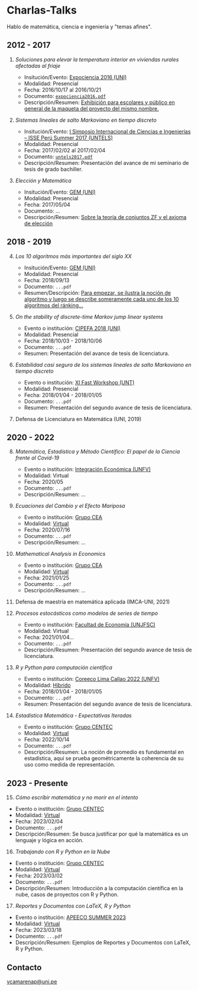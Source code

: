 # Charlas-Talks

Hablo de matemática, ciencia e ingeniería y &quot;temas afines&quot;.


## 2012 - 2017

1. *Soluciones para elevar la temperatura interior en viviendas rurales afectadas al friaje*

   - Insitución/Evento: [Expociencia 2016 (UNI)](https://www.uni.edu.pe/index.php/rss/item/1916-expociencia-2016)
   - Modalidad: Presencial
   - Fecha: 2016/10/17 al 2016/10/21
   - Documento: [`expociencia2016.pdf`](https://github.com/DanielCamarena/Charlas-Talks/blob/main/1/expociencia2016.pdf)
   - Descripción/Resumen: [Exhibición para escolares y público en general de la maqueta del proyecto del mismo nombre.](https://www.youtube.com/watch?v=JPgbDQHZxzE)

2. *Sistemas lineales de salto Markoviano en tiempo discreto*

   - Insitución/Evento: [I Simposio Internacional de Ciencias e Ingenierías – ISSE Perú Summer 2017 (UNTELS)](https://psici2017.wixsite.com/simposio)
   - Modalidad: Presencial
   - Fecha: 2017/02/02 al 2017/02/04
   - Documento: [`untels2017.pdf`](../main/2/untels2017.pdf)
   - Descripción/Resumen: Presentación del avance de mi seminario de tesis de grado bachiller.

3. *Elección y Matemática*

   - Insitución/Evento: [GEM (UNI)](https://www.facebook.com/GEMFCUNI)
   - Modalidad: Presencial
   - Fecha: 2017/05/04
   - Documento: ...
   - Descripción/Resumen: [Sobre la teoría de conjuntos ZF y el axioma de elección](https://www.facebook.com/notes/347312730052307/)


## 2018 - 2019

4. *Los 10 algoritmos más importantes del siglo XX*
   
   - Insitución/Evento: [GEM (UNI)](https://www.facebook.com/GEMFCUNI)
   - Modalidad: Presencial
   - Fecha: 2018/09/13
   - Documento: `...pdf`
   - Resumen/Descripción: [Para empezar, se ilustra la noción de algoritmo y luego se describe someramente cada uno de los 10 algoritmos del ránking...](https://www.facebook.com/notes/2661583500773852/)
   
5. *On the stability of discrete-time Markov jump linear systems*

   - Evento o institución: [CIPEFA 2018 (UNI)](https://fieecs.uni.edu.pe/cipefa2018/)
   - Modalidad: Presencial
   - Fecha: 2018/10/03 - 2018/10/06
   - Documento: `...pdf`
   - Resumen: Presentación del avance de tesis de licenciatura.

6. *Estabilidad casi segura de los sistemas lineales de salto Markoviano en tiempo discreto*

   - Evento o institución: [XI Fast Workshop (UNT)](http://mateapliunt.edu.pe/xi_fast/)
   - Modalidad: Presencial
   - Fecha: 2018/01/04 - 2018/01/05
   - Documento: `...pdf`
   - Resumen: Presentación del segundo avance de tesis de licenciatura.

7. Defensa de Licenciatura en Matemática (UNI, 2019)


## 2020 - 2022

8. *Matemática, Estadística y Método Científico: El papel de la Ciencia frente al Covid-19*

   - Evento o institución: [Integración Económica (UNFV)](https://www.facebook.com/CoreecoLimaCallao2022)
   - Modalidad: Virtual
   - Fecha: 2020/05
   - Documento: `...pdf`
   - Descripción/Resumen: ...

9. *Ecuaciones del Cambio y el Efecto Mariposa*
   
   - Evento o institución: [Grupo CEA](https://www.facebook.com/grupoceaperu)
   - Modalidad: [Virtual](https://www.facebook.com/watch/live/?ref=watch_permalink&v=295653968451863)
   - Fecha: 2020/07/16
   - Documento: `...pdf`
   - Descripción/Resumen: ...

1. *Mathematical Analysis in Economics*
   
   - Evento o institución: [Grupo CEA](https://www.facebook.com/grupoceaperu)
   - Modalidad: [Virtual](https://www.facebook.com/watch/live/?ref=watch_permalink&v=410826106868188)
   - Fecha: 2021/01/25
   - Documento: `...pdf`
   - Descripción/Resumen: ...

1. Defensa de maestría en matemática aplicada (IMCA-UNI, 2021)
   
1. *Procesos estocásticos como modelos de series de tiempo*

   - Evento o institución: [Facultad de Economía (UNJFSC)](https://unjfsc.edu.pe/facultades/ciencias-economicas/)
   - Modalidad: Virtual
   - Fecha: 2021/01/04...
   - Documento: `...pdf`
   - Descripción/Resumen: Presentación del segundo avance de tesis de licenciatura.

1. *R y Python para computación científica*

   - Evento o institución: [Coreeco Lima Callao 2022 (UNFV)](http://mateapliunt.edu.pe/xi_fast/)
   - Modalidad: [Híbrido](https://www.facebook.com/watch/live/?ref=watch_permalink&v=480857853903976)
   - Fecha: 2018/01/04 - 2018/01/05
   - Documento: `...pdf`
   - Resumen: Presentación del segundo avance de tesis de licenciatura.

1. *Estadística Matemática - Expectativas Iteradas*

   - Evento o institución: [Grupo CENTEC](https://www.facebook.com/grupocentec)
   - Modalidad: [Virtual](https://www.facebook.com/watch/live/?ref=watch_permalink&v=628320005426754)
   - Fecha: 2022/10/14
   - Documento: `...pdf`
   - Descripción/Resumen: La noción de promedio es fundamental en estadística, aquí se prueba geométricamente la coherencia de su uso como medida de representación.


## 2023 - Presente

15. *Cómo escribir matemática y no morir en el intento*

   - Evento o institución: [Grupo CENTEC](https://www.facebook.com/grupocentec)
   - Modalidad: [Virtual](https://www.facebook.com/watch/live/?ref=watch_permalink&v=521352979870258)
   - Fecha: 2023/02/04
   - Documento: `...pdf`
   - Descripción/Resumen: Se busca justificar por qué la matemática es un lenguaje y lógica en acción.

16. *Trabajando con R y Python en la Nube*

   - Evento o institución: [Grupo CENTEC](https://www.facebook.com/grupocentec)
   - Modalidad: [Virtual](https://www.facebook.com/watch/live/?ref=watch_permalink&v=102024176172385)
   - Fecha: 2023/03/02
   - Documento: `...pdf`
   - Descripción/Resumen: Introducción a la computación científica en la nube, casos de proyectos con R y Python.

17. *Reportes y Documentos con LaTeX, R y Python*

   - Evento o institución: [APEECO SUMMER 2023](https://www.linkedin.com/company/apeecoperu/)
   - Modalidad: [Virtual](https://www.facebook.com/watch/live/?ref=watch_permalink&v=504188238594568)
   - Fecha: 2023/03/18
   - Documento: `...pdf`
   - Descripción/Resumen: Ejemplos de Reportes y Documentos con LaTeX, R y Python.

## Contacto

vcamarenap@uni.pe

